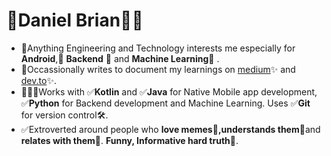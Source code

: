 # 🌟Daniel Brian🚀😃

- 💫Anything Engineering and Technology interests me especially for <b>Android</b>,🌟 <b>Backend</b> 🌟 and <b>Machine Learning</b>🌟 .
- 🎉Occassionally writes to document my learnings on [medium](https://medium.com/@db9755949)✨ and [dev.to](https://dev.to/dbriane208)✨.
- 🧑🏿‍💻Works with ✅<b>Kotlin</b> and ✅<b>Java</b> for Native Mobile app development, ✅<b>Python</b> for Backend development and Machine Learning. Uses ✅<b>Git</b> for version control🛠.
- ✅Extroverted around people who <b>love memes</b>🤠<b>,</b><b>understands them🤠</b>and <b>relates with them</b>🤠. <b>Funny, Informative hard truth</b>🤭.
